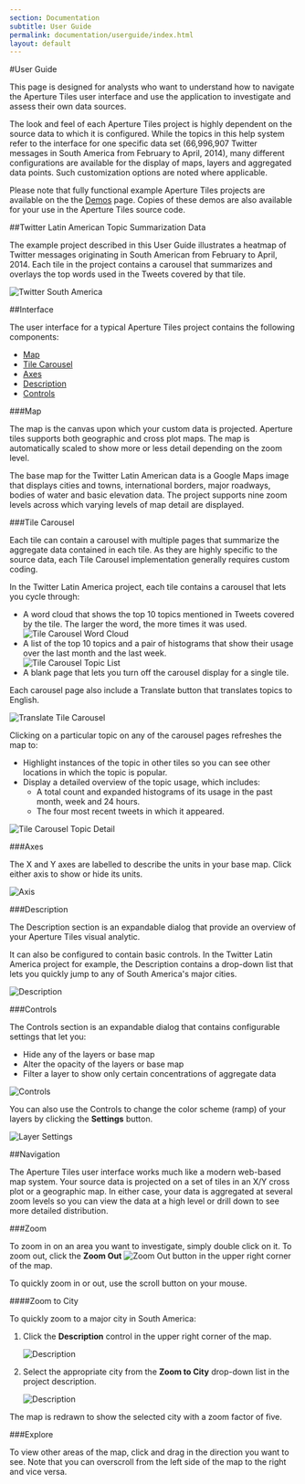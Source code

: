 ```yaml
---
section: Documentation
subtitle: User Guide
permalink: documentation/userguide/index.html
layout: default
---
```


#User Guide

This page is designed for analysts who want to understand how to navigate the Aperture Tiles user interface and use the application to investigate and assess their own data sources.

The look and feel of each Aperture Tiles project is highly dependent on the source data to which it is configured. While the topics in this help system refer to the interface for one specific data set (66,996,907 Twitter messages in South America from February to April, 2014), many different configurations are available for the display of maps, layers and aggregated data points. Such customization options are noted where applicable.

Please note that fully functional example Aperture Tiles projects are available on the the [Demos](../../demos/) page. Copies of these demos are also available for your use in the Aperture Tiles source code.

##<a name="twitter-data"></a>Twitter Latin American Topic Summarization Data

The example project described in this User Guide illustrates a heatmap of Twitter messages originating in South American from February to April, 2014. Each tile in the project contains a carousel that summarizes and overlays the top words used in the Tweets covered by that tile.

![Twitter South America](../../img/twitter-sa.png)

##<a name="interface"></a>Interface

The user interface for a typical Aperture Tiles project contains the following components:

- [Map](#int-map)
- [Tile Carousel](#int-carousel)
- [Axes](#int-axes)
- [Description](#int-desc)
- [Controls](#int-controls)

###<a name="int-map"></a>Map

The map is the canvas upon which your custom data is projected. Aperture tiles supports both geographic and cross plot maps. The map is automatically scaled to show more or less detail depending on the zoom level.

The base map for the Twitter Latin American data is a Google Maps image that displays cities and towns, international borders, major roadways, bodies of water and basic elevation data. The project supports nine zoom levels across which varying levels of map detail are displayed. 

###<a name="int-carousel"></a>Tile Carousel

Each tile can contain a carousel with multiple pages that summarize the aggregate data contained in each tile. As they are highly specific to the source data, each Tile Carousel implementation generally requires custom coding.

In the Twitter Latin America project, each tile contains a carousel that lets you cycle through:

- A word cloud that shows the top 10 topics mentioned in Tweets covered by the tile. The larger the word, the more times it was used.
	<br/>![Tile Carousel Word Cloud](../../img/carousel-cloud.png)
- A list of the top 10 topics and a pair of histograms that show their usage over the last month and the last week.
	<br/>![Tile Carousel Topic List](../../img/carousel-list.png)
- A blank page that lets you turn off the carousel display for a single tile.

Each carousel page also include a Translate button that translates topics to English.

![Translate Tile Carousel](../../img/carousel-translate.png)

Clicking on a particular topic on any of the carousel pages refreshes the map to:

- Highlight instances of the topic in other tiles so you can see other locations in which the topic is popular.
- Display a detailed overview of the topic usage, which includes:
	- A total count and expanded histograms of its usage in the past month, week and 24 hours.
	- The four most recent tweets in which it appeared.

![Tile Carousel Topic Detail](../../img/carousel-detail.png)

###<a name="int-axes"></a>Axes

The X and Y axes are labelled to describe the units in your base map. Click either axis to show or hide its units.

![Axis](../../img/axis.png)

###<a name="int-desc"></a>Description

The Description section is an expandable dialog that provide an overview of your Aperture Tiles visual analytic.

It can also be configured to contain basic controls. In the Twitter Latin America project for example, the Description contains a drop-down list that lets you quickly jump to any of South America's major cities.

![Description](../../img/description-expanded.png)

###<a name="int-controls"></a>Controls

The Controls section is an expandable dialog that contains configurable settings that let you:

- Hide any of the layers or base map
- Alter the opacity of the layers or base map
- Filter a layer to show only certain concentrations of aggregate data

![Controls](../../img/controls.png)

You can also use the Controls to change the color scheme (ramp) of your layers by clicking the **Settings** button.

![Layer Settings](../../img/controls-settings.png)

##<a name="navigation"></a>Navigation

The Aperture Tiles user interface works much like a modern web-based map system. Your source data is projected on a set of tiles in an X/Y cross plot or a geographic map. In either case, your data is aggregated at several zoom levels so you can view the data at a high level or drill down to see more detailed distribution.

###<a name="zoom"></a>Zoom

To zoom in on an area you want to investigate, simply double click on it. To zoom out, click the **Zoom Out** ![Zoom Out](../../img/zoom-out.png) button in the upper right corner of the map.

To quickly zoom in or out, use the scroll button on your mouse.

####<a name="zoom-to-city"></a>Zoom to City

To quickly zoom to a major city in South America:

1. Click the **Description** control in the upper right corner of the map.

	![Description](../../img/description.png)

2. Select the appropriate city from the **Zoom to City** drop-down list in the project description.

	![Description](../../img/zoom-to-city.png)

The map is redrawn to show the selected city with a zoom factor of five.

###<a name="explore"></a>Explore

To view other areas of the map, click and drag in the direction you want to see. Note that you can overscroll from the left side of the map to the right and vice versa.